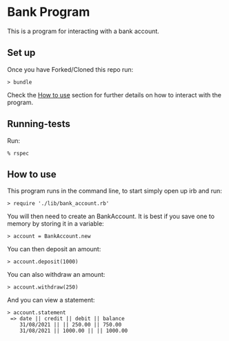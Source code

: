 # Bank Program

This is a program for interacting with a bank account.

## Set up
Once you have Forked/Cloned this repo run:
```
> bundle
```
Check the [How to use](#how-to-use) section for further details on how to interact with the program.

## Running-tests
Run:
```
% rspec
```

## How to use
This program runs in the command line, to start simply open up irb and run:
```
> require './lib/bank_account.rb'
```
You will then need to create an BankAccount. It is best if you save one to memory by storing it in a variable:
```
> account = BankAccount.new
```
You can then deposit an amount:
```
> account.deposit(1000)
```
You can also withdraw an amount:
```
> account.withdraw(250)
```
And you can view a statement:
```
> account.statement
 => date || credit || debit || balance
    31/08/2021 || || 250.00 || 750.00
    31/08/2021 || 1000.00 || || 1000.00
```
